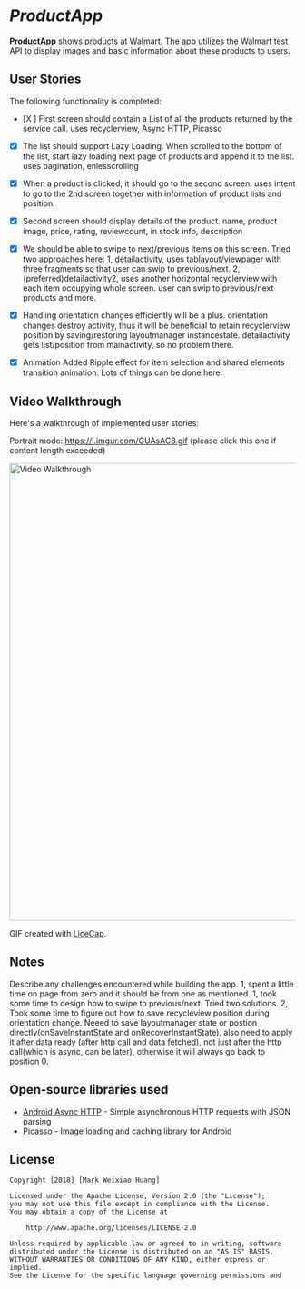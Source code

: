 # *ProductApp*

**ProductApp** shows products at Walmart. The app utilizes the Walmart test API to display images and basic information about these products to users.


## User Stories

The following functionality is completed:

* [X ] First screen should contain a List of all the products returned by the service call.
  uses recyclerview, Async HTTP, Picasso
* [X] The list should support Lazy Loading. When scrolled to the bottom of the list, start lazy loading next page of products and append it to the list.
   uses pagination, enlesscrolling
* [X] When a product is clicked, it should go to the second screen.
   uses intent to go to the 2nd screen together with information of product lists and position. 
* [X] Second screen should display details of the product.
   name, product image, price, rating, reviewcount, in stock info, description
* [X] We should be able to swipe to next/previous items on this screen.
   Tried two approaches here:
   1, detailactivity, uses tablayout/viewpager with three fragments so that user can swip to previous/next.
   2, (preferred)detailactivity2, uses another horizontal recyclerview with each item occupying whole screen. user can swip to previous/next products and more.
* [X] Handling orientation changes efficiently will be a plus.
    orientation changes destroy activity, thus it will be beneficial to retain recyclerview position by saving/restoring layoutmanager instancestate. detailactivity gets list/position from mainactivity, so no problem there.
* [X] Animation
    Added Ripple effect for item selection and shared elements transition animation. Lots of things can be done here.


## Video Walkthrough

Here's a walkthrough of implemented user stories:

Portrait mode: https://i.imgur.com/GUAsAC8.gif (please click this one if content length exceeded)

<img src='https://i.imgur.com/GUAsAC8.gif' title='Video Walkthrough' width='806' alt='Video Walkthrough' />


GIF created with [LiceCap](http://www.cockos.com/licecap/).

## Notes

Describe any challenges encountered while building the app.
1, spent a little time on page from zero and it should be from one as mentioned.
1, took some time to design how to swipe to previous/next. Tried two solutions.
2, Took some time to figure out how to save recycleview position during orientation change. Neeed to save layoutmanager state or postion directly(onSaveInstantState and onRecoverInstantState), also need to apply it after data ready (after http call and data fetched), not just after the http call(which is async, can be later), otherwise it will always go back to position 0.


## Open-source libraries used

- [Android Async HTTP](https://github.com/loopj/android-async-http) - Simple asynchronous HTTP requests with JSON parsing
- [Picasso](http://square.github.io/picasso/) - Image loading and caching library for Android

## License

    Copyright [2018] [Mark Weixiao Huang]

    Licensed under the Apache License, Version 2.0 (the "License");
    you may not use this file except in compliance with the License.
    You may obtain a copy of the License at

        http://www.apache.org/licenses/LICENSE-2.0

    Unless required by applicable law or agreed to in writing, software
    distributed under the License is distributed on an "AS IS" BASIS,
    WITHOUT WARRANTIES OR CONDITIONS OF ANY KIND, either express or implied.
    See the License for the specific language governing permissions and
